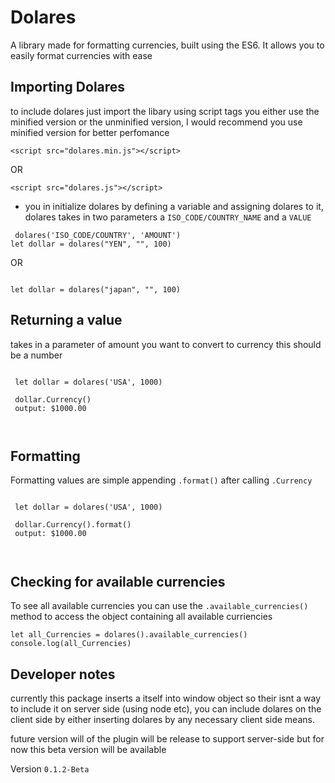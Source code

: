 # Dolares 

A library made for formatting currencies, built using the ES6. It allows you 
to easily format currencies with ease
 
 
 ## Importing Dolares
 
 to include dolares just import the libary using script tags you either use the minified version or the unminified version, I would recommend you use minified version for better perfomance 
 
```<script src="dolares.min.js"></script> ```

OR 

```<script src="dolares.js"></script> ```
 
 - you in initialize dolares by defining a variable and assigning dolares to it, dolares takes in two parameters
a ```ISO_CODE/COUNTRY_NAME``` and a ```VALUE``` 

``` 
 dolares('ISO_CODE/COUNTRY', 'AMOUNT')
let dollar = dolares("YEN", "", 100) 

```
OR 

``` 

let dollar = dolares("japan", "", 100) 

```
 
## Returning a value 
 takes in a parameter of amount you want to convert to currency this should be a number 

 

 ```

  let dollar = dolares('USA', 1000)
  
  dollar.Currency()
  output: $1000.00
  
  
```


## Formatting 
Formatting values are simple appending ```.format()``` after calling ```.Currency```

 ```

  let dollar = dolares('USA', 1000)
  
  dollar.Currency().format()
  output: $1000.00
  
  
```

## Checking for available currencies 

To see all available currencies you can use the ```.available_currencies()``` method to access the object containing all available curriencies 

```
let all_Currencies = dolares().available_currencies()
console.log(all_Currencies)

```


## Developer notes 

currently this package inserts a itself into window object so their isnt a way to include it on server side (using node etc), you can include dolares on the client side by either inserting dolares by any necessary client side means.

future version will of the plugin will be release to support server-side but for now this beta version will be available 

Version ```0.1.2-Beta```
